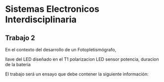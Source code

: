 # Sistemas Electronicos Interdisciplinaria

## Trabajo 2

En el contexto del desarrollo de un Fotopletismógrafo, 

llave del LED diseñado en el T1
polarizacion LED sensor
potencia, duracion de la bateria

El trabajo será un ensayo que debe contener la siguiente información: